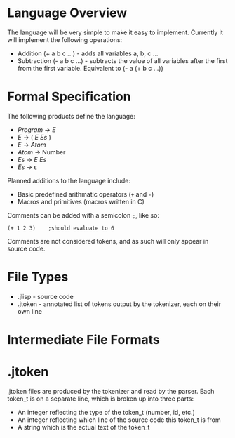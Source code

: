 # Language Overview

The language will be very simple to make it easy to implement. Currently it will implement the following operations:
 - Addition (+ a b c ...) - adds all variables a, b, c ...
 - Subtraction (- a b c ...) - subtracts the value of all variables after the first from the first variable. Equivalent to (- a (+ b c ...))

# Formal Specification

The following products define the language:
 - *Program* -> *E*
 - *E* -> ( *E* *Es* )
 - *E* -> *Atom*
 - *Atom* -> Number
 - *Es* -> *E* *Es*
 - *Es* -> ϵ

Planned additions to the language include:
 - Basic predefined arithmatic operators (`+` and `-`)
 - Macros and primitives (macros written in C)

Comments can be added with a semicolon `;`, like so:

    (+ 1 2 3)    ;should evaluate to 6

Comments are not considered tokens, and as such will only appear in source code.


# File Types

 - .jlisp - source code
 - .jtoken - annotated list of tokens output by the tokenizer, each on their own line

# Intermediate File Formats

# .jtoken

.jtoken files are produced by the tokenizer and read by the parser.
Each token_t is on a separate line, which is broken up into three parts:
 - An integer reflecting the type of the token_t (number, id, etc.)
 - An integer reflecting which line of the source code this token_t is from
 - A string which is the actual text of the token_t
